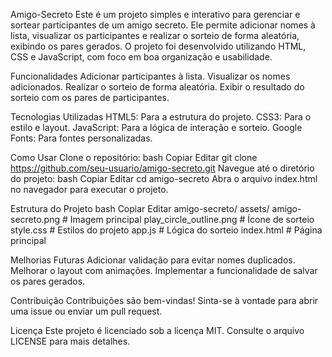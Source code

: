 Amigo-Secreto
Este é um projeto simples e interativo para gerenciar e sortear participantes de um amigo secreto. Ele permite adicionar nomes à lista, visualizar os participantes e realizar o sorteio de forma aleatória, exibindo os pares gerados.  O projeto foi desenvolvido utilizando HTML, CSS e JavaScript, com foco em boa organização e usabilidade.

Funcionalidades
Adicionar participantes à lista.
Visualizar os nomes adicionados.
Realizar o sorteio de forma aleatória.
Exibir o resultado do sorteio com os pares de participantes.

Tecnologias Utilizadas
HTML5: Para a estrutura do projeto.
CSS3: Para o estilo e layout.
JavaScript: Para a lógica de interação e sorteio.
Google Fonts: Para fontes personalizadas.

Como Usar
Clone o repositório:
bash
Copiar
Editar
git clone https://github.com/seu-usuario/amigo-secreto.git
Navegue até o diretório do projeto:
bash
Copiar
Editar
cd amigo-secreto
Abra o arquivo index.html no navegador para executar o projeto.

Estrutura do Projeto
bash
Copiar
Editar
amigo-secreto/
 assets/
amigo-secreto.png      # Imagem principal
 play_circle_outline.png # Ícone de sorteio
style.css                  # Estilos do projeto
app.js                     # Lógica do sorteio
 index.html                 # Página principal

Melhorias Futuras
Adicionar validação para evitar nomes duplicados.
Melhorar o layout com animações.
Implementar a funcionalidade de salvar os pares gerados.

Contribuição
Contribuições são bem-vindas! Sinta-se à vontade para abrir uma issue ou enviar um pull request.

Licença
Este projeto é licenciado sob a licença MIT. Consulte o arquivo LICENSE para mais detalhes.


 
